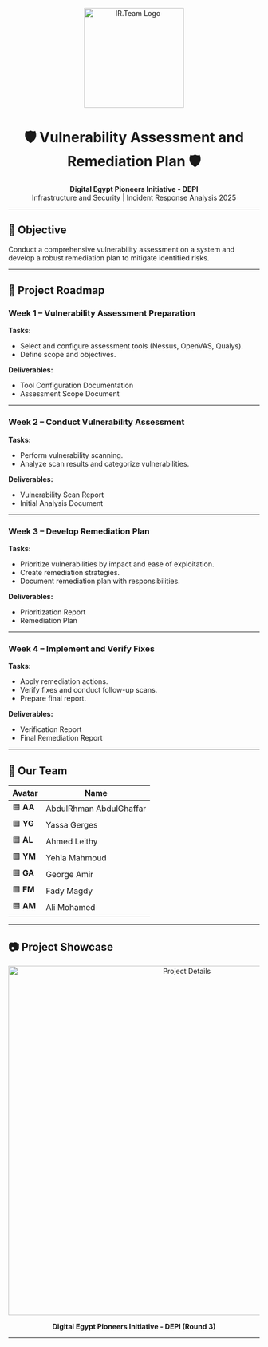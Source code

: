 <p align="center">
  <img src="https://i.postimg.cc/zB5FtPQT/Chat-GPT-Image-Aug-24-2025-06-35-38-PM.png" alt="IR.Team Logo" width="200"/>
</p>

<h1 align="center">🛡️ Vulnerability Assessment and Remediation Plan 🛡️</h1>

<p align="center">
  <b>Digital Egypt Pioneers Initiative - DEPI</b><br>
  Infrastructure and Security | Incident Response Analysis 
  2025
</p>

---

## 🎯 Objective
Conduct a comprehensive vulnerability assessment on a system and develop a robust remediation plan to mitigate identified risks.

---

## 📌 Project Roadmap

### **Week 1 – Vulnerability Assessment Preparation**
**Tasks:**
- Select and configure assessment tools (Nessus, OpenVAS, Qualys).  
- Define scope and objectives.  

**Deliverables:**
- Tool Configuration Documentation  
- Assessment Scope Document  

---

### **Week 2 – Conduct Vulnerability Assessment**
**Tasks:**
- Perform vulnerability scanning.  
- Analyze scan results and categorize vulnerabilities.  

**Deliverables:**
- Vulnerability Scan Report  
- Initial Analysis Document  

---

### **Week 3 – Develop Remediation Plan**
**Tasks:**
- Prioritize vulnerabilities by impact and ease of exploitation.  
- Create remediation strategies.  
- Document remediation plan with responsibilities.  

**Deliverables:**
- Prioritization Report  
- Remediation Plan  

---

### **Week 4 – Implement and Verify Fixes**
**Tasks:**
- Apply remediation actions.  
- Verify fixes and conduct follow-up scans.  
- Prepare final report.  

**Deliverables:**
- Verification Report  
- Final Remediation Report  

---

## 👥 Our Team
| Avatar | Name |
|--------|------|
| 🟦 **AA** | AbdulRhman AbdulGhaffar |
| 🟩 **YG** | Yassa Gerges |
| 🟦 **AL** | Ahmed Leithy |
| 🟩 **YM** | Yehia Mahmoud |
| 🟦 **GA** | George Amir |
| 🟩 **FM** | Fady Magdy |
| 🟦 **AM** | Ali Mohamed |

---

## 📷 Project Showcase

<p align="center">
  <img src="https://i.postimg.cc/05CK0NxW/1447-03-01-19-06-52-c01e9c1f.jpg" alt="Project Details" width="700"/>
</p>

<p align="center"><b>Digital Egypt Pioneers Initiative - DEPI (Round 3)</b></p>

---


